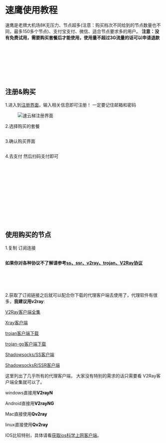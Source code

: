 # 速鹰使用教程   



<!-- wp:paragraph -->
<p>速鹰是老牌大机场8K无压力、节点超多(注意：购买档次不同给到的节点数量也不同，最多150多个节点)、支付宝支付、微信、适合节点要求多的用户。 <strong>注意：没有免费试用，需要购买套餐后才能使用，使用量不超过3G流量的话可以申请退款</strong></p>
<!-- /wp:paragraph -->

<!-- wp:spacer {"height":"70px"} -->
<div style="height:70px" aria-hidden="true" class="wp-block-spacer"></div>
<!-- /wp:spacer -->

<br>
<br>

<!-- wp:heading -->
<h2><strong>注册&amp;购买</strong></h2>
<!-- /wp:heading -->

<!-- wp:paragraph -->
<p>1.进入到<a href="http://www.tkgj.life/b" target="_blank" rel="noreferrer noopener">注册界面</a>，输入相关信息即可注册！ 一定要记住邮箱和密码</p>
<!-- /wp:paragraph -->

<!-- wp:image {"id":3616,"sizeSlug":"full","linkDestination":"none"} -->
<figure class="wp-block-image size-full"><img src="https://www.xiaoglt.top/wp-content/uploads/2022/09/速云梯注册界面.png" alt="速云梯注册界面" class="wp-image-3616"/></figure>
<!-- /wp:image -->

<!-- wp:paragraph -->
<p>2.选择购买的套餐</p>
<!-- /wp:paragraph -->

<!-- wp:image {"id":3618,"sizeSlug":"large","linkDestination":"none"} -->
<figure class="wp-block-image size-large"><img src="https://www.xiaoglt.top/wp-content/uploads/2022/09/速云梯购买界面2-1024x494.png" alt="" class="wp-image-3618"/></figure>
<!-- /wp:image -->

<!-- wp:paragraph -->
<p>3.确认购买界面</p>
<!-- /wp:paragraph -->

<!-- wp:image {"id":3619,"sizeSlug":"large","linkDestination":"none"} -->
<figure class="wp-block-image size-large"><img src="https://www.xiaoglt.top/wp-content/uploads/2022/09/速运梯购买确认界面-1024x485.png" alt="" class="wp-image-3619"/></figure>
<!-- /wp:image -->

<!-- wp:paragraph -->
<p>4.去支付 然后扫码支付即可</p>
<!-- /wp:paragraph -->

<!-- wp:image {"id":3620,"sizeSlug":"full","linkDestination":"none"} -->
<figure class="wp-block-image size-full"><img src="https://www.xiaoglt.top/wp-content/uploads/2022/09/速运梯-去支付.png" alt="" class="wp-image-3620"/></figure>
<!-- /wp:image -->

<!-- wp:spacer -->
<div style="height:100px" aria-hidden="true" class="wp-block-spacer"></div>
<!-- /wp:spacer -->

<br>
<br>
<br>
<br>

<!-- wp:heading -->
<h2><strong>使用购买的节点</strong></h2>
<!-- /wp:heading -->

<!-- wp:paragraph -->
<p>1.复制 订阅连接</p>
<!-- /wp:paragraph -->

<!-- wp:image {"id":3622,"sizeSlug":"large","linkDestination":"none"} -->
<figure class="wp-block-image size-large"><img src="https://www.xiaoglt.top/wp-content/uploads/2022/09/复制订阅连接-1024x520.png" alt="" class="wp-image-3622"/></figure>
<!-- /wp:image -->

<!-- wp:paragraph -->
<p><strong>如果你对各种协议不了解请参考<a href="https://www.xiaoglt.top/?p=3625" target="_blank" rel="noreferrer noopener">ss、ssr、v2ray、trojan、V2Ray协议</a></strong></p>
<!-- /wp:paragraph -->

<!-- wp:spacer {"height":"55px"} -->
<div style="height:55px" aria-hidden="true" class="wp-block-spacer"></div>
<!-- /wp:spacer -->

<!-- wp:paragraph -->
<p>2.获取了订阅链接之后就可以配合你下载的代理客户端去使用了，代理软件有很多，<strong>我建议用v2ray</strong>:</p>
<!-- /wp:paragraph -->

<!-- wp:paragraph -->
<p><a href="https://www.xiaoglt.top/?p=73">V2Ray客户端全集</a></p>
<!-- /wp:paragraph -->

<!-- wp:paragraph -->
<p><a href="https://www.xiaoglt.top/?p=62#xray-client">Xray客户端</a></p>
<!-- /wp:paragraph -->

<!-- wp:paragraph -->
<p><a href="https://www.xiaoglt.top/?p=134" target="_blank" rel="noreferrer noopener">trojan客户端下载</a></p>
<!-- /wp:paragraph -->

<!-- wp:paragraph -->
<p><a href="https://www.xiaoglt.top/?p=163" target="_blank" rel="noreferrer noopener">trojan-go客户端下载</a></p>
<!-- /wp:paragraph -->

<!-- wp:paragraph -->
<p><a href="https://www.xiaoglt.top/?p=143" target="_blank" rel="noreferrer noopener">Shadowsocks/SS客户端</a></p>
<!-- /wp:paragraph -->

<!-- wp:paragraph -->
<p><a href="https://www.xiaoglt.top/?p=153">ShadowsocksR/SSR客户端</a></p>
<!-- /wp:paragraph -->

<!-- wp:paragraph -->
<p>这里列出了几乎所有的代理客户端， 大家没有特别的需求的话只需要看 V2Ray客户端全集就可以了。</p>
<!-- /wp:paragraph -->

<!-- wp:paragraph -->
<p>windows直接用<strong><mark style="background-color:rgba(0, 0, 0, 0)" class="has-inline-color has-vivid-red-color">V2rayN</mark></strong></p>
<!-- /wp:paragraph -->

<!-- wp:paragraph -->
<p>Android直接用<strong><mark style="background-color:rgba(0, 0, 0, 0)" class="has-inline-color has-vivid-red-color">V2rayNG</mark></strong></p>
<!-- /wp:paragraph -->

<!-- wp:paragraph -->
<p>Mac直接使用<strong><mark style="background-color:rgba(0, 0, 0, 0)" class="has-inline-color has-vivid-red-color">Qv2ray</mark></strong></p>
<!-- /wp:paragraph -->

<!-- wp:paragraph -->
<p>linux直接使用<strong><mark style="background-color:rgba(0, 0, 0, 0)" class="has-inline-color has-vivid-red-color">Qv2ray</mark></strong></p>
<!-- /wp:paragraph -->

<!-- wp:paragraph -->
<p>IOS比较特别，具体请看<a href="https://www.xiaoglt.top/?p=138">获取ios科学上网客户端</a>。</p>
<!-- /wp:paragraph -->

<!-- wp:spacer -->
<div style="height:100px" aria-hidden="true" class="wp-block-spacer"></div>
<!-- /wp:spacer -->

<!-- wp:paragraph -->
<p></p>
<!-- /wp:paragraph -->
